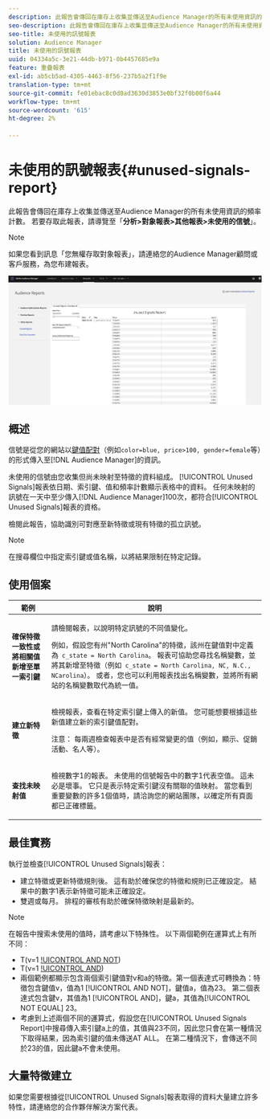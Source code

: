 ```yaml
---
description: 此報告會傳回在庫存上收集並傳送至Audience Manager的所有未使用資訊的頻率計數。
seo-description: 此報告會傳回在庫存上收集並傳送至Audience Manager的所有未使用資訊的頻率計數。
seo-title: 未使用的訊號報表
solution: Audience Manager
title: 未使用的訊號報表
uuid: 04334a5c-3e21-44db-b971-0b4457685e9a
feature: 重疊報表
exl-id: ab5cb5ad-4305-4463-8f56-237b5a2f1f9e
translation-type: tm+mt
source-git-commit: fe01ebac8c0d0ad3630d3853e0bf32f0b00f6a44
workflow-type: tm+mt
source-wordcount: '615'
ht-degree: 2%

---
```


# 未使用的訊號報表{#unused-signals-report}

此報告會傳回在庫存上收集並傳送至Audience Manager的所有未使用資訊的頻率計數。 若要存取此報表，請導覽至「**分析>對象報表>其他報表>未使用的信號**」。

>[!NOTE]
>
>如果您看到訊息「您無權存取對象報表」，請連絡您的Audience Manager顧問或客戶服務，為您布建報表。

![未使用訊號報表的螢幕擷取](/help/using/reporting/dynamic-reports/assets/unused-signals.png)

## 概述

信號是從您的網站以[鍵值配對](../../reference/key-value-pairs-explained.md)（例如`color=blue, price>100, gender=female`等）的形式傳入至[!DNL Audience Manager]的資訊。

未使用的信號由您收集但尚未映射至特徵的資料組成。 [!UICONTROL Unused Signals]報表依日期、索引鍵、值和頻率計數顯示表格中的資料。 任何未映射的訊號在一天中至少傳入[!DNL Audience Manager]100次，都符合[!UICONTROL Unused Signals]報表的資格。

檢閱此報告，協助識別可對應至新特徵或現有特徵的孤立訊號。

>[!NOTE]
>
>在搜尋欄位中指定索引鍵或值名稱，以將結果限制在特定記錄。

## 使用個案

<table id="table_E5EE0EC078E14EF4B197243488517A2D"> 
 <thead> 
  <tr> 
   <th colname="col1" class="entry"> 範例 </th> 
   <th colname="col2" class="entry"> 說明 </th> 
  </tr> 
 </thead>
 <tbody> 
  <tr> 
   <td colname="col1"> <p><b>確保特徵一致性或將相關值新增至單一索引鍵</b> </p> </td> 
   <td colname="col2"> <p>請檢閱報表，以說明特定訊號的不同值變化。 </p> <p>例如，假設您有州"North Carolina"的特徵，該州在鍵值對中定義為<code> c_state = North Carolina</code>。 報表可協助您尋找名稱變數，並將其新增至特徵（例如<code> c_state = North Carolina, NC, N.C., NCarolina</code>）。 或者，您也可以利用報表找出名稱變數，並將所有網站的名稱變數取代為統一值。 </p> <p> </p> </td> 
  </tr> 
  <tr> 
   <td colname="col1"> <p><b>建立新特徵</b> </p> </td> 
   <td colname="col2"> <p>檢視報表，查看在特定索引鍵上傳入的新值。 您可能想要根據這些新值建立新的索引鍵值配對。 </p> <p> <p>注意： 每兩週檢查報表中是否有經常變更的值（例如，顯示、促銷活動、名人等）。 </p> </p> </td> 
  </tr> 
  <tr> 
   <td colname="col1"> <p><b>查找未映射值</b> </p> </td> 
   <td colname="col2"> <p>檢視數字1的報表。 <span class="wintitle">未使用的信號</span>報告中的數字1代表空值。 這未必是壞事。 它只是表示特定索引鍵沒有關聯的值映射。 當您看到重要變數的許多1個值時，請洽詢您的網站團隊，以確定所有頁面都已正確標籤。 </p> </td> 
  </tr> 
 </tbody> 
</table>

## 最佳實務

執行並檢查[!UICONTROL Unused Signals]報表：

* 建立特徵或更新特徵規則後。 這有助於確保您的特徵和規則已正確設定。 結果中的數字1表示新特徵可能未正確設定。
* 雙週或每月。 排程的審核有助於確保特徵映射是最新的。

>[!NOTE]
>
>在報告中搜索未使用的值時，請考慮以下特殊性。 以下兩個範例在運算式上有所不同：

* T(v=1 [!UICONTROL AND NOT](a=23))
* T(v=1 [!UICONTROL AND](a!=23))
* 兩個範例都顯示包含兩個索引鍵值對v和a的特徵。第一個表達式可轉換為：特徵包含鍵值v，值為1 [!UICONTROL AND NOT]，鍵值a，值為23。 第二個表達式包含鍵v，其值為1 [!UICONTROL AND]，鍵a，其值為[!UICONTROL NOT EQUAL] 23。
* 考慮到上述兩個不同的運算式，假設您在[!UICONTROL Unused Signals Report]中搜尋傳入索引鍵a上的值，其值與23不同，因此您只會在第一種情況下取得結果，因為索引鍵的值未傳送AT ALL。 在第二種情況下，會傳送不同於23的值，因此鍵a不會未使用。

## 大量特徵建立

如果您需要根據從[!UICONTROL Unused Signals]報表取得的資料大量建立許多特性，請連絡您的合作夥伴解決方案代表。

